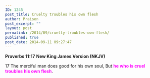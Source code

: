 ```yaml
---
ID: 1245
post_title: Cruelty troubles his own flesh
author: Praison
post_excerpt: ""
layout: post
permalink: /2014/09/cruelty-troubles-own-flesh/
published: true
post_date: 2014-09-11 09:27:47
---
```

<strong>Proverbs 11:17</strong>
<strong> New King James Version (NKJV)</strong>

17 The merciful man does good for his own soul,
But <span style="color: #ff00ff;"><strong>he who is cruel troubles his own flesh</strong></span>.